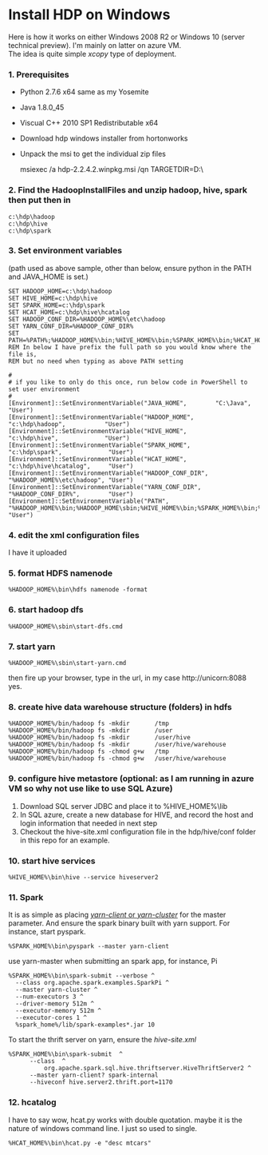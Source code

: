 # Install HDP on Windows

Here is how it works on either Windows 2008 R2 or Windows 10 (server technical preview). I'm mainly on latter on azure VM.  
The idea is quite simple *xcopy* type of deployment.

### 1. Prerequisites

- Python 2.7.6 x64 same as my Yosemite
- Java 1.8.0_45
- Viscual C++ 2010 SP1 Redistributable x64
- Download hdp windows installer from hortonworks
- Unpack the msi to get the individual zip files


    msiexec /a hdp-2.2.4.2.winpkg.msi /qn TARGETDIR=D:\



### 2. Find the HadoopInstallFiles and unzip hadoop, hive, spark then put then in

    c:\hdp\hadoop
    c:\hdp\hive
    c:\hdp\spark


### 3. Set environment variables
(path used as above sample, other than below, ensure python in the PATH and JAVA_HOME is set.)  

    SET HADOOP_HOME=c:\hdp\hadoop
    SET HIVE_HOME=c:\hdp\hive
    SET SPARK_HOME=c:\hdp\spark
    SET HCAT_HOME=c:\hdp\hive\hcatalog
    SET HADOOP_CONF_DIR=%HADOOP_HOME%\etc\hadoop
    SET YARN_CONF_DIR=%HADOOP_CONF_DIR%
    SET PATH=%PATH%;%HADOOP_HOME%\bin;%HIVE_HOME%\bin;%SPARK_HOME%\bin;%HCAT_HOME\bin
    REM In below I have prefix the full path so you would know where the file is,
    REM but no need when typing as above PATH setting

    #
    # if you like to only do this once, run below code in PowerShell to set user environment
    #
    [Environment]::SetEnvironmentVariable("JAVA_HOME",        "C:\Java",                 "User")
    [Environment]::SetEnvironmentVariable("HADOOP_HOME",      "c:\hdp\hadoop",           "User")
    [Environment]::SetEnvironmentVariable("HIVE_HOME",        "c:\hdp\hive",             "User")
    [Environment]::SetEnvironmentVariable("SPARK_HOME",      "c:\hdp\spark",             "User")
    [Environment]::SetEnvironmentVariable("HCAT_HOME",       "c:\hdp\hive\hcatalog",     "User")
    [Environment]::SetEnvironmentVariable("HADOOP_CONF_DIR", "%HADOOP_HOME%\etc\hadoop", "User")
    [Environment]::SetEnvironmentVariable("YARN_CONF_DIR",   "%HADOOP_CONF_DIR%",        "User")
    [Environment]::SetEnvironmentVariable("PATH",            "%HADOOP_HOME%\bin;%HADOOP_HOME\sbin;%HIVE_HOME%\bin;%SPARK_HOME%\bin;%HCAT_HOME\bin;C:\Python;%JAVA_HOME%\bin", "User")



### 4. edit the xml configuration files
I have it uploaded

### 5. format HDFS namenode
    %HADOOP_HOME%\bin\hdfs namenode -format

### 6. start hadoop dfs
    %HADOOP_HOME%\sbin\start-dfs.cmd

### 7. start yarn
    %HADOOP_HOME%\sbin\start-yarn.cmd

then fire up your browser, type in the url, in my case http://unicorn:8088  
yes.

### 8. create hive data warehouse structure (folders) in hdfs

    %HADOOP_HOME%/bin/hadoop fs -mkdir       /tmp
    %HADOOP_HOME%/bin/hadoop fs -mkdir       /user
    %HADOOP_HOME%/bin/hadoop fs -mkdir       /user/hive
    %HADOOP_HOME%/bin/hadoop fs -mkdir       /user/hive/warehouse
    %HADOOP_HOME%/bin/hadoop fs -chmod g+w   /tmp
    %HADOOP_HOME%/bin/hadoop fs -chmod g+w   /user/hive/warehouse


### 9. configure hive metastore (optional: as I am running in azure VM so why not use like to use SQL Azure)

1. Download SQL server JDBC and place it to %HIVE_HOME%\lib  
2. In SQL azure, create a new database for HIVE, and record the host and login information that needed in next step  
3. Checkout the hive-site.xml configuration file in the hdp/hive/conf folder in this repo for an example.  


### 10. start hive services

    %HIVE_HOME%\bin\hive --service hiveserver2  


### 11. Spark
It is as simple as placing [*yarn-client* or *yarn-cluster*][5] for the master parameter. And ensure the spark binary built with yarn support.  For instance, start pyspark.

    %SPARK_HOME%\bin\pyspark --master yarn-client


use yarn-master when submitting an spark app, for instance, Pi

    %SPARK_HOME%\bin\spark-submit --verbose ^
      --class org.apache.spark.examples.SparkPi ^
      --master yarn-cluster ^
      --num-executors 3 ^
      --driver-memory 512m ^
      --executor-memory 512m ^
      --executor-cores 1 ^
      %spark_home%/lib/spark-examples*.jar 10  


To start the thrift server on yarn, ensure the *hive-site.xml*

    %SPARK_HOME%\bin\spark-submit  ^
          --class  ^
              org.apache.spark.sql.hive.thriftserver.HiveThriftServer2 ^
          --master yarn-client? spark-internal
          --hiveconf hive.server2.thrift.port=1170



### 12. hcatalog
I have to say wow, hcat.py works with double quotation. maybe it is the nature of windows command line. I just so used to single.

    %HCAT_HOME%\bin\hcat.py -e "desc mtcars"




[1]: https://wiki.apache.org/hadoop/Hadoop2OnWindows "Hadoop on Windows Wiki"
[2]: https://cwiki.apache.org/confluence/display/Hive/HiveDerbyServerMode#HiveDerbyServerMode-ConfigureHivetoUseNetworkDerby "Configure HIVE"
[3]: http://hortonworks.com/hadoop-tutorial/using-hive-data-analysis/ "Using Hive for Data Analysis"  
[4]: https://developer.ibm.com/hadoop/blog/2014/09/19/big-sql-3-0-file-formats-usage-performance/ "Good comparision of Hive storage format"  
[5]: http://blog.cloudera.com/blog/2014/05/apache-spark-resource-management-and-yarn-app-models/ "Spark yarn mode client vs master explained"  
[6]: http://hortonworks.com/hadoop-tutorial/using-apache-spark-hdp/ "Using Apache Spark on HDP"
